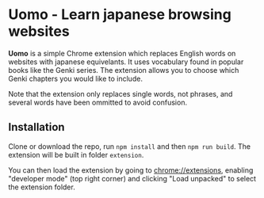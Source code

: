 # Uomo - Learn japanese browsing websites

**Uomo** is a simple Chrome extension which replaces English words on websites
with japanese equivelants. It uses vocabulary found in popular books like the
Genki series. The extension allows you to choose which Genki chapters you would
like to include.

Note that the extension only replaces single words, not phrases, and several
words have been ommitted to avoid confusion.

## Installation

Clone or download the repo, run `npm install` and then `npm run build`. The
extension will be built in folder `extension`.

You can then load the extension by going to
[chrome://extensions](chrome://extensions), enabling "developer mode" (top right
corner) and clicking "Load unpacked" to select the extension folder.
